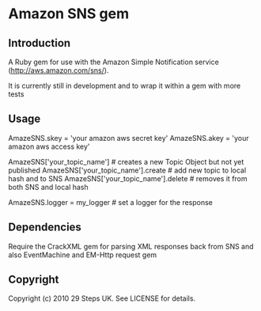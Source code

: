 Amazon SNS gem
==============

Introduction
---------
A Ruby gem for use with the Amazon Simple Notification service (http://aws.amazon.com/sns/).

It is currently still in development and to wrap it within a gem with more tests



Usage
---------------

AmazeSNS.skey = 'your amazon aws secret key'
AmazeSNS.akey = 'your amazon aws access key'

AmazeSNS['your_topic_name'] # creates a new Topic Object but not yet published
AmazeSNS['your_topic_name'].create # add new topic to local hash and to SNS
AmazeSNS['your_topic_name'].delete # removes it from both SNS and local hash

AmazeSNS.logger = my_logger # set a logger for the response

Dependencies
---------------
Require the CrackXML gem for parsing XML responses back from SNS and also EventMachine
and EM-Http request gem

Copyright
---------

Copyright (c) 2010 29 Steps UK. See LICENSE for details.